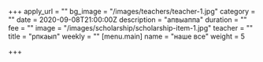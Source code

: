 +++
apply_url = ""
bg_image = "/images/teachers/teacher-1.jpg"
category = ""
date = 2020-09-08T21:00:00Z
description = "апвыаппа"
duration = ""
fee = ""
image = "/images/scholarship/scholarship-item-1.jpg"
teacher = ""
title = "рпкаып"
weekly = ""
[menu.main]
name = "наше все"
weight = 5

+++

